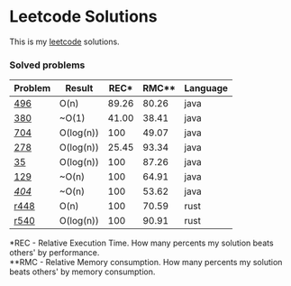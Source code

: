 # Leetcode Solutions

This is my [leetcode](https://leetcode.com/Vanderkast/) solutions.

### Solved problems

| Problem | Result | REC* | RMC** | Language |
| --- | --- | --- | --- | --- |
| [496](https://leetcode.com/problems/next-greater-element-i/) | O(n) | 89.26 | 80.26 | java |
| [380](https://leetcode.com/problems/insert-delete-getrandom-o1/) | ~O(1) | 41.00 | 38.41 | java |
| [704](https://leetcode.com/problems/binary-search/) | O(log(n)) | 100 | 49.07 | java |
| [278](https://leetcode.com/problems/first-bad-version/) | O(log(n)) | 25.45 | 93.34 | java |
| [35](https://leetcode.com/problems/search-insert-position/) | O(log(n)) | 100 | 87.26 | java |
| [129](https://leetcode.com/problems/sum-root-to-leaf-numbers/) | ~O(n) | 100 | 64.91 | java |
| *[404](https://leetcode.com/problems/sum-of-left-leaves/)* | ~O(n) | 100 | 53.62 | java |
| [r448](https://leetcode.com/problems/find-all-numbers-disappeared-in-an-array/) | O(n) | 100 | 70.59 | rust |
| [r540](https://leetcode.com/problems/single-element-in-a-sorted-array/) | O(log(n)) | 100 | 90.91 | rust |

*REC - Relative Execution Time. How many percents my solution beats others' by performance.  
**RMC - Relative Memory consumption. How many percents my solution beats others' by memory consumption.
